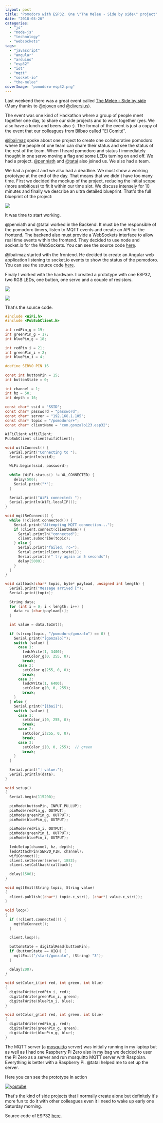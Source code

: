 ```yaml
---
layout: post
title: "Pomodoro with ESP32. One \"The Melee - Side by side\" project"
date: "2018-03-26"
categories: 
  - "js"
  - "node-js"
  - "technology"
  - "websockets"
tags:
  - "javascript"
  - "angular"
  - "arduino"
  - "esp32"
  - "iot"
  - "mqtt"
  - "socket-io"
  - "the-melee"
coverImage: "pomodoro-esp32.png"
---
```


Last weekend there was a great event called [The Melee - Side by side](http://themelee.org/post/171755270566/the-m%C3%AAl%C3%A9e-side-by-side) (Many thanks to [@ojoven](https://twitter.com/ojoven) and [@diversius](https://diversius.com/)).

The event was one kind of Hackathon where a group of people meet together one day, to share our side projects and to work together (yes. We also have a lunch and beers also :). The format of the event is just a copy of the event that our colleagues from Bilbao called "[El Comité](https://twitter.com/elcomite_bio)".

[@ibaiimaz](https://twitter.com/ibaiimaz) spoke about one project to create one collaborative pomodoro where the people of one team can share their status and see the status of the rest of the team. When I heard pomodoro and status I immediately thought in one servo moving a flag and some LEDs turning on and off. We had a project. [@penniath](https://twitter.com/penniath) and [@tatai](https://twitter.com/tatai) also joined us. We also had a team.

We had a project and we also had a deadline. We must show a working prototype at the end of the day. That means that we didn't have too many time. First we decided the mockup of the project, reducing the initial scope (more ambitious) to fit it within our time slot. We discuss intensely for 10 minutes and finally we describe an ultra detailed blueprint. That's the full blueprint of the project:

![](/assets/images/blueprint.png)

It was time to start working.

@penniath and @tatai worked in the Backend. It must be the responsible of the pomodoro timers, listen to MQTT events and create an API for the frontend. The backend also must provide a WebSockets interface to allow real time events within the frontend. They decided to use node and socket.io for the WebSockets. You can see the source code [here](https://github.com/penniath/pomodoro-api).

@ibaiimaz started with the frontend. He decided to create an Angular web application listening to socket.io events to show the status of the pomodoro. You can see the source code [here](https://github.com/ibaiimaz/Pomoled).

Finaly I worked with the hardware. I created a prototype with one ESP32, two RGB LEDs, one button, one servo and a couple of resistors.

![](/assets/images/fritzing.png)

![](/assets/images/circuit.png)

That's the source code.

```c
#include <WiFi.h>
#include <PubSubClient.h>
 
int redPin_g = 19;
int greenPin_g = 17;
int bluePin_g = 18;
 
int redPin_i = 21;
int greenPin_i = 2;
int bluePin_i = 4;
 
#define SERVO_PIN 16
 
const int buttonPin = 15;
int buttonState = 0;
 
int channel = 1;
int hz = 50;
int depth = 16;
 
const char* ssid = "SSID";
const char* password = "password";
const char* server = "192.168.1.105";
const char* topic = "/pomodoro/+";
const char* clientName = "com.gonzalo123.esp32";
 
WiFiClient wifiClient;
PubSubClient client(wifiClient);
 
void wifiConnect() {
  Serial.print("Connecting to ");
  Serial.println(ssid);
 
  WiFi.begin(ssid, password);
 
  while (WiFi.status() != WL_CONNECTED) {
    delay(500);
    Serial.print("*");
  }
 
  Serial.print("WiFi connected: ");
  Serial.println(WiFi.localIP());
}
 
void mqttReConnect() {
  while (!client.connected()) {
    Serial.print("Attempting MQTT connection...");
    if (client.connect(clientName)) {
      Serial.println("connected");
      client.subscribe(topic);
    } else {
      Serial.print("failed, rc=");
      Serial.print(client.state());
      Serial.println(" try again in 5 seconds");
      delay(5000);
    }
  }
}
 
void callback(char* topic, byte* payload, unsigned int length) {
  Serial.print("Message arrived [");
  Serial.print(topic);
 
  String data;
  for (int i = 0; i < length; i++) {
    data += (char)payload[i];
  }
 
  int value = data.toInt();
 
  if (strcmp(topic, "/pomodoro/gonzalo") == 0) {
    Serial.print("[gonzalo]");
    switch (value) {
      case 1:
        ledcWrite(1, 3400);
        setColor_g(0, 255, 0);
        break;
      case 2:
        setColor_g(255, 0, 0);
        break;
      case 3:
        ledcWrite(1, 6400);
        setColor_g(0, 0, 255);
        break;
    }
  } else {
    Serial.print("[ibai]");
    switch (value) {
      case 1:
        setColor_i(0, 255, 0);
        break;
      case 2:
        setColor_i(255, 0, 0);
        break;
      case 3:
        setColor_i(0, 0, 255);  // green
        break;
    }
  }
 
  Serial.print("] value:");
  Serial.println(data);
}
 
void setup()
{
  Serial.begin(115200);
 
  pinMode(buttonPin, INPUT_PULLUP);
  pinMode(redPin_g, OUTPUT);
  pinMode(greenPin_g, OUTPUT);
  pinMode(bluePin_g, OUTPUT);
 
  pinMode(redPin_i, OUTPUT);
  pinMode(greenPin_i, OUTPUT);
  pinMode(bluePin_i, OUTPUT);
 
  ledcSetup(channel, hz, depth);
  ledcAttachPin(SERVO_PIN, channel);
  wifiConnect();
  client.setServer(server, 1883);
  client.setCallback(callback);
 
  delay(1500);
}
 
void mqttEmit(String topic, String value)
{
  client.publish((char*) topic.c_str(), (char*) value.c_str());
}
 
void loop()
{
  if (!client.connected()) {
    mqttReConnect();
  }
 
  client.loop();
 
  buttonState = digitalRead(buttonPin);
  if (buttonState == HIGH) {
    mqttEmit("/start/gonzalo", (String) "3");
  }
 
  delay(200);
}
 
void setColor_i(int red, int green, int blue)
{
  digitalWrite(redPin_i, red);
  digitalWrite(greenPin_i, green);
  digitalWrite(bluePin_i, blue);
}
 
void setColor_g(int red, int green, int blue)
{
  digitalWrite(redPin_g, red);
  digitalWrite(greenPin_g, green);
  digitalWrite(bluePin_g, blue);
}
```

The MQTT server (a [mosquitto](https://mosquitto.org/) server) was initially running in my laptop but as well as I had one Raspberry Pi Zero also in my bag we decided to user the Pi Zero as a server and run mosquitto MQTT server with Raspbian. Everything is better with a Raspberry Pi. @tatai helped me to set up the server.

Here you can see the prototype in action

[![youtube](https://img.youtube.com/vi/yfV9qYOHiSY/0.jpg)](https://www.youtube.com/watch?v=nhncDjXMeQ4)

That's the kind of side projects that I normally create alone but definitely it's more fun to do it with other colleagues even it I need to wake up early one Saturday morning.

Source code of ESP32 [here](https://github.com/gonzalo123/pomodoro.esp32).

